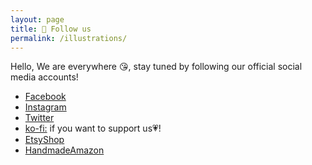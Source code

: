 ```yaml
---
layout: page
title: 🌸 Follow us
permalink: /illustrations/
---
```


Hello, 
We are everywhere 😘, stay tuned by following our official social media accounts!

* [Facebook](https://www.facebook.com/Artmetry)
* [Instagram](https://www.instagram.com/artmetrywork)
* [Twitter](https://twitter.com/artmetry6)
* [ko-fi:](https://ko-fi.com/artmetry) if you want to support us💗! 
* [EtsyShop](https://www.etsy.com/fr/shop/artmetry)
* [HandmadeAmazon](https://www.amazon.fr/handmade/artmetry)

